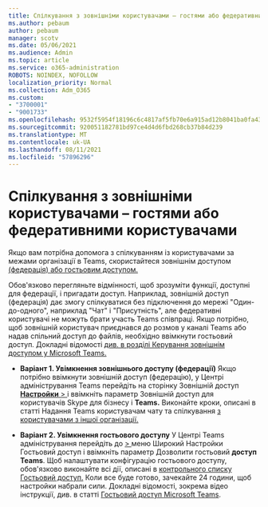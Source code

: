 ```yaml
---
title: Спілкування з зовнішніми користувачами – гостями або федеративними користувачами
ms.author: pebaum
author: pebaum
manager: scotv
ms.date: 05/06/2021
ms.audience: Admin
ms.topic: article
ms.service: o365-administration
ROBOTS: NOINDEX, NOFOLLOW
localization_priority: Normal
ms.collection: Adm_O365
ms.custom:
- "3700001"
- "9001733"
ms.openlocfilehash: 9532f5954f18196c6c4817af5fb70e6a915ad12b8041ba0fa4306eb4b35f78e0
ms.sourcegitcommit: 920051182781bd97ce4d4d6fbd268cb37b84d239
ms.translationtype: MT
ms.contentlocale: uk-UA
ms.lasthandoff: 08/11/2021
ms.locfileid: "57896296"
---
```

# <a name="chat-with-external-users---guests-or-federated-users"></a>Спілкування з зовнішніми користувачами – гостями або федеративними користувачами

Якщо вам потрібна допомога з спілкуванням із користувачами за межами організації в Teams, скористайтеся зовнішнім доступом [(федерація) або гостьовим доступом.](https://docs.microsoft.com/microsoftteams/manage-external-access#external-access-vs-guest-access)

Обов'язково перегляньте відмінності, щоб зрозуміти функції, доступні для федерації, і пригадати доступ. Наприклад, зовнішній доступ (федерація) дає змогу спілкуватися без підключення до мережі "Один-до-одного", наприклад "Чат" і "Присутність", але федеративні користувачі не можуть брати участь Teams співпраці. Якщо потрібно, щоб зовнішній користувач приєднався до розмов у каналі Teams або надав спільний доступ до файлів, необхідно ввімкнути гостьовий доступ. Докладні відомості [див. в розділі Керування зовнішнім доступом у Microsoft Teams.](https://docs.microsoft.com/microsoftteams/manage-external-access#external-access-vs-guest-access)

- **Варіант 1. Увімкнення зовнішнього доступу (федерації)** Якщо потрібно ввімкнути зовнішній доступ (федерацію), у Центрі адміністрування Teams перейдіть на сторінку Зовнішній доступ [ **Настройки**  > ](https://admin.teams.microsoft.com/company-wide-settings/external-communications) і ввімкніть параметр Зовнішній доступ для користувачів Skype для бізнесу і **Teams.** Виконайте кроки, описані в статті Надання Teams користувачам чату та спілкування [з користувачами з іншої організації.](https://docs.microsoft.com/microsoftteams/manage-external-access#let-your-teams-users-chat-and-communicate-with-users-in-another-organization)

- **Варіант 2. Увімкнення гостьового доступу** У Центрі Teams адміністрування перейдіть до [   > ](https://admin.teams.microsoft.com/company-wide-settings/guest-configuration) меню Широкий Настройки Гостьовий доступ і ввімкніть параметр Дозволити гостьовий **доступ Teams**. Щоб налаштувати конфігурацію гостьового доступу, обов'язково виконайте всі дії, описані в [контрольного списку Гостьовий доступ.](https://docs.microsoft.com/microsoftteams/guest-access-checklist) Коли все буде готово, зачекайте 24 години, щоб настройки набрали сили. Докладні відомості, зокрема відео інструкції, див. в статті [Гостьовий доступ Microsoft Teams](https://docs.microsoft.com/microsoftteams/guest-access).